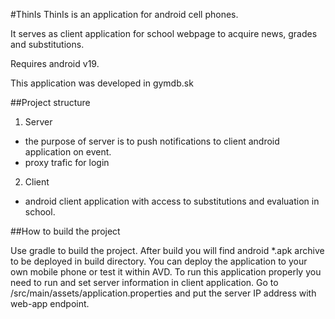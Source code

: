 #ThinIs
ThinIs is an application for android cell phones.

It serves as client application for school webpage to acquire news, grades and substitutions.

Requires android v19.

This application was developed in gymdb.sk

##Project structure

1. Server
  * the purpose of server is to push notifications to client android application on event.
  * proxy trafic for login
2. Client
  * android client application with access to substitutions and evaluation in school.

##How to build the project

Use gradle to build the project. After build you will find android *.apk archive to be deployed in build directory. You can deploy the application to your own mobile phone or test it within AVD.
To run this application properly you need to run and set server information in client application. Go to /src/main/assets/application.properties and put the server IP address with web-app endpoint.
